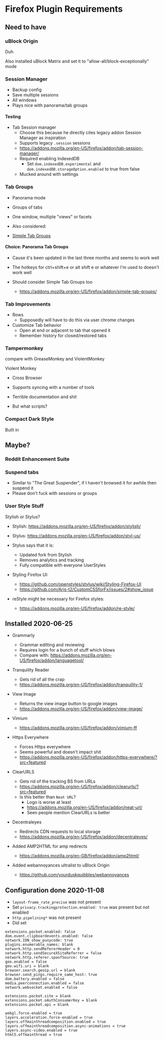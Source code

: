 # Firefox Plugin Requirements

## Need to have

### uBlock Origin

Duh

Also installed uBlock Matrix and set it to "allow-all/block-exceptionally" mode

### Session Manager

- Backup config
- Save multiple sessions
- All windows
- Plays nice with panorama/tab groups

#### Testing

- Tab Session manager
  - Choose this because he directly cites legacy addon Session Manager as inspiration
  - Supports legacy `.session` sessions
  - <https://addons.mozilla.org/en-US/firefox/addon/tab-session-manager/>
  - Required enabling IndexedDB
    - Set `dom.indexedDB.experimental` and `dom.indexedDB.storageOption.enabled` to true from false
  - Mucked around with settings

### Tab Groups

- Panorama mode
- Groups of tabs
- One window, multiple "views" or facets

- Also considered:
- [Simple Tab Groups](https://addons.mozilla.org/en-US/firefox/addon/simple-tab-groups/)

#### Choice: Panorama Tab Groups

- Cause it's been updated in the last three months and seems to work well
- The hotkeys for ctrl+shift+e or alt shift e or whatever I'm used to doesn't work well

- Should consider Simple Tab Groups too
  - <https://addons.mozilla.org/en-US/firefox/addon/simple-tab-groups/>

### Tab Improvements

- Rows
  - Supposedly will have to do this via user chrome changes
- Customize Tab behavior
  - Open at end or adjacent to tab that opened it
  - Remember history for closed/restored tabs

### Tampermonkey

compare with GreaseMonkey and ViolentMonkey

Violent Monkey

- Cross Browser
- Supports syncing with a number of tools
- Terrible documentation and shit

- But what scripts?

### Compact Dark Style

Built in

## Maybe?

### Reddit Enhancement Suite

### Suspend tabs

- Similar to "The Great Suspender", if I haven't browsed it for awhile then suspend it
- Please don't fuck with sessions or groups

### User Style Stuff

Stylish or Stylus?
- Stylish: <https://addons.mozilla.org/en-US/firefox/addon/stylish/>
- Stylus: <https://addons.mozilla.org/en-US/firefox/addon/styl-us/>

- Stylus says that it is:
  - Updated fork from Stylish
  - Removes analytics and tracking
  - Fully compatible with everyone UserStyles

- Styling Firefox UI:
  - <https://github.com/openstyles/stylus/wiki/Styling-Firefox-UI>
  - <https://github.com/Aris-t2/CustomCSSforFx/issues/2#show_issue>
- reStyle might be necessary for Firefox styles:
  - <https://addons.mozilla.org/en-US/firefox/addon/re-style/>

## Installed 2020-06-25

- Grammarly
  - Grammar editting and reviewing
  - Requires login for a bunch of stuff which blows
  - Compare with: <https://addons.mozilla.org/en-US/firefox/addon/languagetool/>
- Tranquility Reader
  - Gets rid of all the crap
  - <https://addons.mozilla.org/en-US/firefox/addon/tranquility-1/>
- View Image
  - Returns the view image button to google images
  - <https://addons.mozilla.org/en-US/firefox/addon/view-image/>
- Vimium
  - <https://addons.mozilla.org/en-US/firefox/addon/vimium-ff>
- Https Everywhere
  - Forces Https everywhere
  - Seems powerful and doesn't impact shit
  - <https://addons.mozilla.org/en-US/firefox/addon/https-everywhere/?src=featured>
- ClearURLS
  - Gets rid of the tracking BS from URLs
  - <https://addons.mozilla.org/en-US/firefox/addon/clearurls/?src=featured>
  - Is this better than `Neat URL`?
    - Logo is worse at least
    - <https://addons.mozilla.org/en-US/firefox/addon/neat-url/>
    - Seen people mention ClearURLs is better

- Decentraleyes
  - Redirects CDN requests to local storage
  - <https://addons.mozilla.org/en-US/firefox/addon/decentraleyes/>

- Added AMP2HTML for amp redirects
  - <https://addons.mozilla.org/en-GB/firefox/addon/amp2html/>

- Added webannoyances ultralist to uBlock Origin
  - <https://github.com/yourduskquibbles/webannoyances>

## Configuration done 2020-11-08

- `layout-frame_rate_precise` was not present
- Set `privacy.trackingprotection.enabled: true` was present but not enabled
- `http.pipelining*` was not present
- Did set

```
extensions.pocket.enabled: false
dom.event.clipboardevents.enabled: false
network.IDN_show_punycode: true
plugins.enumerable_names: blank
network.http.sendRefererHeader = 0
network.http.sendSecureXSiteReferrer = false
network.http.referer.spoofSource: true
geo.enabled = false
geo.wifi.uri = blank
browser.search.geoip.url = blank
browser.send_pings.require_same_host: true
dom.battery.enabled = false
media.peerconnection.enabled = false
network.websocket.enabled = false

extensions.pocket.site = blank
extensions.pocket.oAuthConsumerKey = blank
extensions.pocket.api = blank

webgl.force-enabled = true
layers.acceleration.force-enabled = true
layers.offmainthreadcomposition.enabled = true
layers.offmainthreadcomposition.async-animations = true
layers.async-video.enabled = true
html5.offmainthread = true
```
